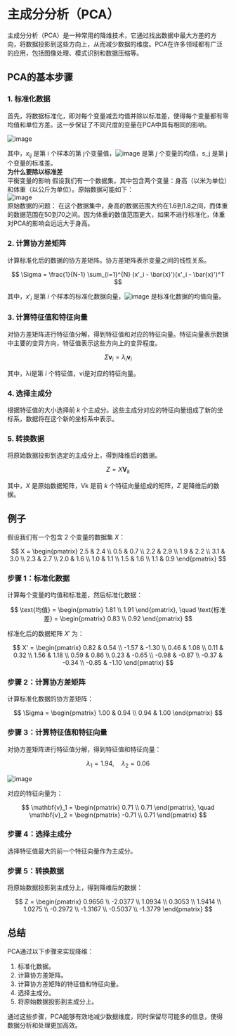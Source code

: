# 主成分分析（PCA）

主成分分析（PCA）是一种常用的降维技术，它通过找出数据中最大方差的方向，将数据投影到这些方向上，从而减少数据的维度。PCA在许多领域都有广泛的应用，包括图像处理、模式识别和数据压缩等。

## PCA的基本步骤

### 1. 标准化数据
首先，将数据标准化，即对每个变量减去均值并除以标准差，使得每个变量都有零均值和单位方差。这一步保证了不同尺度的变量在PCA中具有相同的影响。

![image](https://github.com/BoBo1529707515/EEG-analyse/assets/145309276/0b7d6b98-e2ab-4585-aa13-f2c9f4fc7eaa)


其中，$x_{ij}$ 是第 i 个样本的第 j个变量值，![image](https://github.com/BoBo1529707515/EEG-analyse/assets/145309276/8d3762b7-61f6-464f-b4ca-a964d98d2e1e)
 是第 $j$ 个变量的均值，s_j 是第 j 个变量的标准差。  
**为什么要除以标准差**  
平衡变量的影响
假设我们有一个数据集，其中包含两个变量：身高（以米为单位）和体重（以公斤为单位）。原始数据可能如下：  
![image](https://github.com/BoBo1529707515/EEG-analyse/assets/145309276/f445b423-fd0a-4027-b27f-efda474b4050)  
原始数据的问题：
在这个数据集中，身高的数据范围大约在1.6到1.8之间，而体重的数据范围在50到70之间。因为体重的数值范围更大，如果不进行标准化，体重对PCA的影响会远远大于身高。

### 2. 计算协方差矩阵
计算标准化后的数据的协方差矩阵。协方差矩阵表示变量之间的线性关系。

$$
\Sigma = \frac{1}{N-1} \sum_{i=1}^{N} (x'_i - \bar{x}')(x'_i - \bar{x}')^T
$$

其中，$x'_i$ 是第 $i$ 个样本的标准化数据向量，![image](https://github.com/BoBo1529707515/EEG-analyse/assets/145309276/dedc9145-f068-4741-93c3-9058ccd5a908)
 是标准化数据的均值向量。

### 3. 计算特征值和特征向量
对协方差矩阵进行特征值分解，得到特征值和对应的特征向量。特征向量表示数据中主要的变异方向，特征值表示这些方向上的变异程度。

$$
\Sigma \mathbf{v}_i = \lambda_i \mathbf{v}_i
$$

其中，λi是第 $i$ 个特征值，vi是对应的特征向量。

### 4. 选择主成分
根据特征值的大小选择前 $k$ 个主成分。这些主成分对应的特征向量组成了新的坐标系，数据将在这个新的坐标系中表示。

### 5. 转换数据
将原始数据投影到选定的主成分上，得到降维后的数据。

$$
Z = X \mathbf{V}_k
$$

其中，$X$ 是原始数据矩阵，Vk 是前 $k$ 个特征向量组成的矩阵，$Z$ 是降维后的数据。


  ## 例子


假设我们有一个包含 2 个变量的数据集 $X$：

$$
X = \begin{pmatrix}
2.5 & 2.4 \\
0.5 & 0.7 \\
2.2 & 2.9 \\
1.9 & 2.2 \\
3.1 & 3.0 \\
2.3 & 2.7 \\
2.0 & 1.6 \\
1.0 & 1.1 \\
1.5 & 1.6 \\
1.1 & 0.9
\end{pmatrix}
$$

### 步骤 1：标准化数据

计算每个变量的均值和标准差，然后标准化数据：

$$
\text{均值} = \begin{pmatrix}
1.81 \\
1.91
\end{pmatrix}, \quad
\text{标准差} = \begin{pmatrix}
0.83 \\
0.92
\end{pmatrix}
$$

标准化后的数据矩阵 $X'$ 为：

$$
X' = \begin{pmatrix}
0.82 & 0.54 \\
-1.57 & -1.30 \\
0.46 & 1.08 \\
0.11 & 0.32 \\
1.56 & 1.18 \\
0.59 & 0.86 \\
0.23 & -0.65 \\
-0.98 & -0.87 \\
-0.37 & -0.34 \\
-0.85 & -1.10
\end{pmatrix}
$$

### 步骤 2：计算协方差矩阵

计算标准化数据的协方差矩阵：

$$
\Sigma = \begin{pmatrix}
1.00 & 0.94 \\
0.94 & 1.00
\end{pmatrix}
$$

### 步骤 3：计算特征值和特征向量

对协方差矩阵进行特征值分解，得到特征值和特征向量：

$$
\lambda_1 = 1.94, \quad \lambda_2 = 0.06
$$

![image](https://github.com/BoBo1529707515/EEG-analyse/assets/145309276/33853447-bad3-46de-86c7-4265d356ff54)



对应的特征向量为：

$$
\mathbf{v}_1 = \begin{pmatrix}
0.71 \\
0.71
\end{pmatrix}, \quad \mathbf{v}_2 = \begin{pmatrix}
-0.71 \\
0.71
\end{pmatrix}
$$

### 步骤 4：选择主成分

选择特征值最大的前一个特征向量作为主成分。

### 步骤 5：转换数据

将原始数据投影到主成分上，得到降维后的数据：

$$
Z = \begin{pmatrix}
0.9656 \\
-2.0377 \\
1.0934 \\
0.3053 \\
1.9414 \\
1.0275 \\
-0.2972 \\
-1.3167 \\
-0.5037 \\
-1.3779
\end{pmatrix}
$$



## 总结

PCA通过以下步骤来实现降维：

1. 标准化数据。
2. 计算协方差矩阵。
3. 计算协方差矩阵的特征值和特征向量。
4. 选择主成分。
5. 将原始数据投影到主成分上。

通过这些步骤，PCA能够有效地减少数据维度，同时保留尽可能多的信息，使得数据分析和处理更加高效。
